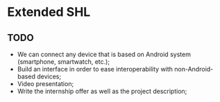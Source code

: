 # Extended SHL

## TODO
* We can connect any device that is based on Android system (smartphone, smartwatch, etc.);
* Build an interface in order to ease interoperability with non-Android-based devices;
* Video presentation;
* Write the internship offer as well as the project description;
